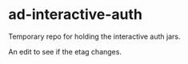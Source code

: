 ad-interactive-auth
===================

Temporary repo for holding the interactive auth jars.

An edit to see if the etag changes.

